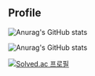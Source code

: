 ## Profile

![Anurag's GitHub stats](https://github-readme-stats.vercel.app/api?username=ind2x&show_icons=true&theme=radical)

![Anurag's GitHub stats](https://github-readme-stats.vercel.app/api?username=ind2x&show_icons=true&theme=tokyonight)

[![Solved.ac 프로필](http://mazassumnida.wtf/api/v2/generate_badge?boj=nsxz1359)](https://solved.ac/nsxz1359)
